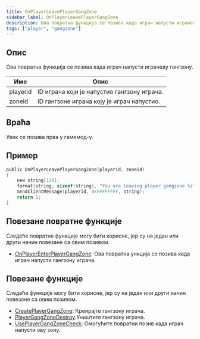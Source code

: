 ```yaml
---
title: OnPlayerLeavePlayerGangZone
sidebar_label: OnPlayerLeavePlayerGangZone
description: Ова повратна функција се позива када играч напусти играчеву гангзону.
tags: ["player", "gangzone"]
---
```


<VersionWarnSR version='omp v1.1.0.2612' />

## Опис

Ова повратна функција се позива када играч напусти играчеву гангзону.

| Име      | Опис                                                  |
| -------- | ----------------------------------------------------- |
| playerid | ID играча који је напустио гангзону играча.           |
| zoneid   | ID гангзоне играча коју је играч напустио.            |

## Враћа

Увек се позива прва у гамемод-у.

## Пример

```c
public OnPlayerLeavePlayerGangZone(playerid, zoneid)
{
    new string[128];
    format(string, sizeof(string), "You are leaving player gangzone %i", zoneid);
    SendClientMessage(playerid, 0xFFFFFFFF, string);
    return 1;
}
```

## Повезане повратне функције

Следеће повратне функције могу бити корисне, јер су на један или други начин повезане са овим позивом.

- [OnPlayerEnterPlayerGangZone](OnPlayerEnterPlayerGangZone): Ова повратна ункција се позива када играч напусти гангзону играча. 

## Повезане функције

Следеће функције могу бити корисне, јер су на један или други начин повезане са овим позивом.

- [CreatePlayerGangZone](../functions/CreatePlayerGangZone): Креирајте гангзону играча.
- [PlayerGangZoneDestroy](../functions/PlayerGangZoneDestroy):Уништите гангзону играча.
- [UsePlayerGangZoneCheck](../functions/UsePlayerGangZoneCheck): Омогућите повратни позив када играч напусти ову зону.